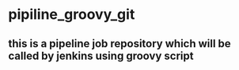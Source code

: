 # pipiline_groovy_git
## this is a pipeline job repository which will be called by jenkins using groovy script
